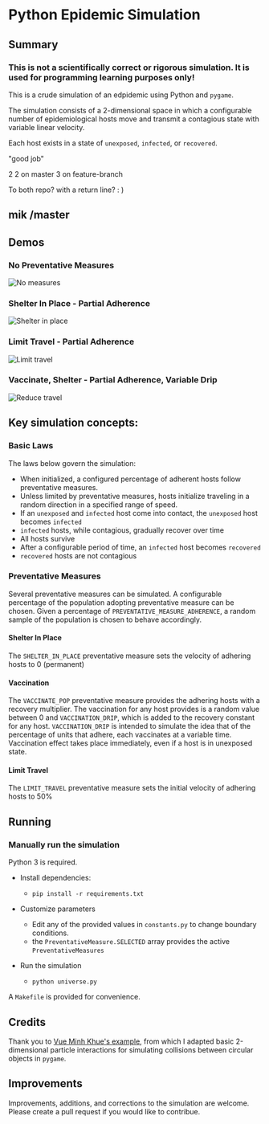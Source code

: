 # Python Epidemic Simulation

## Summary

### This is not a scientifically correct or rigorous simulation. It is used for programming learning purposes only!

This is a crude simulation of an edpidemic using Python and `pygame`.

The simulation consists of a 2-dimensional space in which a configurable number of epidemiological hosts move and transmit a contagious state with variable linear velocity.

Each host exists in a state of `unexposed`, `infected`, or `recovered`.

"good job"

2
2 on master
3 on feature-branch

To both repo? with a return line? : )



## mik /master  ##

## Demos

### No Preventative Measures
![No measures](./example_gifs/simul_no_measures.gif)

### Shelter In Place - Partial Adherence
![Shelter in place](./example_gifs/simul_shelter.gif)

### Limit Travel - Partial Adherence
![Limit travel](./example_gifs/simul_limit_travel.gif)

### Vaccinate, Shelter - Partial Adherence, Variable Drip
![Reduce travel](./example_gifs/simul_shelter_vaccine.gif)

## Key simulation concepts:

### Basic Laws

The laws below govern the simulation:

- When initialized, a configured percentage of adherent hosts follow preventative measures.
- Unless limited by preventative measures, hosts initialize traveling in a random direction in a specified range of speed.
- If an `unexposed` and `infected` host come into contact, the `unexposed` host becomes `infected`
- `infected` hosts, while contagious, gradually recover over time
- All hosts survive
- After a configurable period of time, an `infected` host becomes `recovered`
- `recovered` hosts are not contagious

### Preventative Measures

Several preventative measures can be simulated. A configurable percentage of the population adopting preventative measure can be chosen. Given a percentage of `PREVENTATIVE_MEASURE_ADHERENCE`, a random sample of the population is chosen to behave accordingly.

#### Shelter In Place

The `SHELTER_IN_PLACE` preventative measure sets the velocity of adhering hosts to 0 (permanent)

#### Vaccination

The `VACCINATE_POP` preventative measure provides the adhering hosts with a recovery multiplier. The vaccination for any host provides is a random value between 0 and `VACCINATION_DRIP`, which is added to the recovery constant for any host.
`VACCINATION_DRIP` is intended to simulate the idea that of the percentage of units that adhere, each vaccinates at a variable time. Vaccination effect takes place immediately, even if a host is in unexposed state.

#### Limit Travel

The `LIMIT_TRAVEL` preventative measure sets the initial velocity of adhering hosts to 50%

## Running

### Manually run the simulation

Python 3 is required.

- Install dependencies:
    - `pip install -r requirements.txt`

- Customize parameters
    - Edit any of the provided values in `constants.py` to change boundary conditions.
    - the `PreventativeMeasure.SELECTED` array provides the active `PreventativeMeasures`

- Run the simulation
    - `python universe.py`
   
A `Makefile` is provided for convenience.

 ## Credits
 
Thank you to [Vue Minh Khue's example](https://github.com/khuevu/pygames/tree/master/bouncingball), from which I adapted basic 2-dimensional particle interactions for simulating collisions between circular objects in `pygame`.

 ## Improvements
 
 Improvements, additions, and corrections to the simulation are welcome. Please create a pull request if you would like to contribue.
